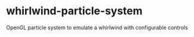 whirlwind-particle-system
=========================

OpenGL particle system to emulate a whirlwind with configurable controls